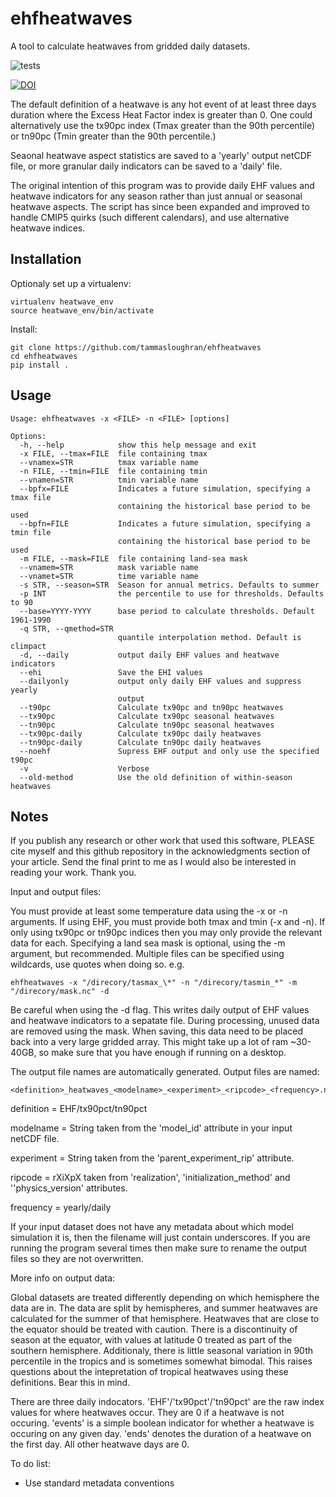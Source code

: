# ehfheatwaves
A tool to calculate heatwaves from gridded daily datasets.

![tests](https://github.com/tammasloughran/ehfheatwaves/actions/workflows/actions.yaml/badge.svg)

[![DOI](https://zenodo.org/badge/41076341.svg)](https://zenodo.org/badge/latestdoi/41076341)


The default definition of a heatwave is any hot event of at least three days
duration where the Excess Heat Factor index is greater than 0.
One could alternatively use the tx90pc index (Tmax greater than the 90th
percentile) or tn90pc (Tmin greater than the 90th percentile.)

Seaonal heatwave aspect statistics are saved to a 'yearly' output netCDF file,
or more granular daily indicators can be saved to a 'daily' file.

The original intention of this program was to provide daily EHF values and
heatwave indicators for any season rather than just annual or seasonal
heatwave aspects. The script has since been expanded and improved to handle
CMIP5 quirks (such different calendars), and use alternative heatwave indices.

## Installation

Optionaly set up a virtualenv:
```
virtualenv heatwave_env
source heatwave_env/bin/activate
```

Install:
```
git clone https://github.com/tammasloughran/ehfheatwaves
cd ehfheatwaves
pip install .
```

## Usage

```
Usage: ehfheatwaves -x <FILE> -n <FILE> [options]

Options:
  -h, --help            show this help message and exit
  -x FILE, --tmax=FILE  file containing tmax
  --vnamex=STR          tmax variable name
  -n FILE, --tmin=FILE  file containing tmin
  --vnamen=STR          tmin variable name
  --bpfx=FILE           Indicates a future simulation, specifying a tmax file
                        containing the historical base period to be used
  --bpfn=FILE           Indicates a future simulation, specifying a tmin file
                        containing the historical base period to be used
  -m FILE, --mask=FILE  file containing land-sea mask
  --vnamem=STR          mask variable name
  --vnamet=STR          time variable name
  -s STR, --season=STR  Season for annual metrics. Defaults to summer
  -p INT                the percentile to use for thresholds. Defaults to 90
  --base=YYYY-YYYY      base period to calculate thresholds. Default 1961-1990
  -q STR, --qmethod=STR
                        quantile interpolation method. Default is climpact
  -d, --daily           output daily EHF values and heatwave indicators
  --ehi                 Save the EHI values
  --dailyonly           output only daily EHF values and suppress yearly
                        output
  --t90pc               Calculate tx90pc and tn90pc heatwaves
  --tx90pc              Calculate tx90pc seasonal heatwaves
  --tn90pc              Calculate tn90pc seasonal heatwaves
  --tx90pc-daily        Calculate tx90pc daily heatwaves
  --tn90pc-daily        Calculate tn90pc daily heatwaves
  --noehf               Supress EHF output and only use the specified t90pc
  -v                    Verbose
  --old-method          Use the old definition of within-season heatwaves
```

## Notes

If you publish any research or other work that used this software, PLEASE cite
myself and this github repository in the acknowledgments section of your
article. Send the final print to me as I would also be interested in reading
your work. Thank you.


Input and output files:

You must provide at least some temperature data using the -x or -n arguments.
If using EHF, you must provide both tmax and tmin (-x and -n). If only using
tx90pc or tn90pc indices then you may only provide the relevant data for each.
Specifying a land sea mask is optional, using the -m argument, but recommended.
Multiple files can be specified using wildcards, use quotes when doing so. e.g.
```
ehfheatwaves -x "/direcory/tasmax_\*" -n "/direcory/tasmin_*" -m "/direcory/mask.nc" -d
```

Be careful when using the -d flag. This writes daily output of EHF values
and heatwave indicators to a sepatate file. During processing, unused data
are removed using the mask. When saving, this data need to be placed back
into a very large gridded array. This might take up a lot of ram ~30-40GB, so
make sure that you have enough if running on a desktop.

The output file names are automatically generated. Output files are named:
```
<definition>_heatwaves_<modelname>_<experiment>_<ripcode>_<frequency>.nc
```
definition = EHF/tx90pct/tn90pct

modelname = String taken from the 'model_id' attribute in your input netCDF file.

experiment = String taken from the 'parent_experiment_rip' attribute.

ripcode = rXiXpX taken from 'realization', 'initialization_method' and ''physics_version' attributes.

frequency = yearly/daily

If your input dataset does not have any metadata about which model simulation
it is, then the filename will just contain underscores. If you are running the
program several times then make sure to rename the output files so they are not
overwritten.

More info on output data:

Global datasets are treated differently depending on which hemisphere the
data are in. The data are split by hemispheres, and summer heatwaves are
calculated for the summer of that hemisphere. Heatwaves that are close to
the equator should be treated with caution. There is a discontinuity of
season at the equator, with values at latitude 0 treated as part of the
southern hemisphere. Additionaly, there is little seasonal variation in 90th
percentile in the tropics and is sometimes somewhat bimodal. This raises
questions about the intepretation of tropical heatwaves using these definitions.
Bear this in mind.

There are three daily indocators. 'EHF'/'tx90pct'/'tn90pct' are the raw index
values for where heatwaves occur. They are 0 if a heatwave is not occuring.
'events' is a simple boolean indicator for whether a heatwave is occuring on
any given day.
'ends' denotes the duration of a heatwave on the first day. All other heatwave
days are 0.

To do list:
 * Use standard metadata conventions
